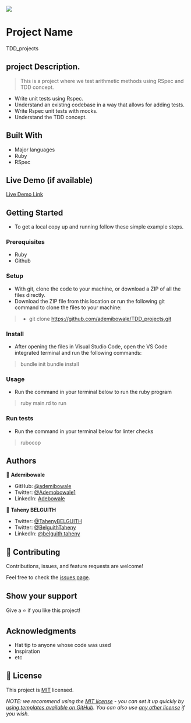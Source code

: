 ![](https://img.shields.io/badge/Microverse-blueviolet)

# Project Name

TDD_projects

## project Description.

> This is a project where we test arithmetic methods using RSpec and TDD concept.
- Write unit tests using Rspec.
- Understand an existing codebase in a way that allows for adding tests.
- Write Rspec unit tests with mocks.
- Understand the TDD concept.



## Built With

- Major languages
- Ruby
- RSpec

## Live Demo (if available)

[Live Demo Link](https://livedemo.com)


## Getting Started

- To get a local copy up and running follow these simple example steps.

### Prerequisites

- Ruby
- Github

### Setup

- With git, clone the code to your machine, or download a ZIP of all the files directly.
- Download the ZIP file from this location or run the following git command to clone the files to your machine:

> - git clone https://github.com/ademibowale/TDD_projects.git

### Install

- After opening the files in Visual Studio Code, open the VS Code integrated terminal and run the following commands:

> bundle init
> bundle install


### Usage

- Run the command in your terminal below to run the ruby program

>  ruby main.rd to run

### Run tests

- Run the command in your terminal below for linter checks

> rubocop

## Authors

👤 **Ademibowale**

- GitHub: [@ademibowale](https://github.com/ademibowale/)
- Twitter: [@Ademobowale1](https://twitter.com/Ademibowale1)
- LinkedIn: [Adebowale](https://www.linkedin.com/in/tech-adebowale-adegboye/)



👤 **Taheny BELGUITH**

- Twitter: [@TahenyBELGUITH](https://github.com/TahenyBELGUITH)
- Twitter: [@BelguithTaheny](https://twitter.com/BelguithTaheny)
- LinkedIn: [@belguith taheny](https://www.linkedin.com/in/belguith-taheny/)


## 🤝 Contributing

Contributions, issues, and feature requests are welcome!

Feel free to check the [issues page](https://github.com/ademibowale/TDD_projects.git/issues).

## Show your support

Give a ⭐️ if you like this project!

## Acknowledgments

- Hat tip to anyone whose code was used
- Inspiration
- etc

## 📝 License

This project is [MIT](./LICENSE) licensed.

_NOTE: we recommend using the [MIT license](https://choosealicense.com/licenses/mit/) - you can set it up quickly by [using templates available on GitHub](https://docs.github.com/en/communities/setting-up-your-project-for-healthy-contributions/adding-a-license-to-a-repository). You can also use [any other license](https://choosealicense.com/licenses/) if you wish._
